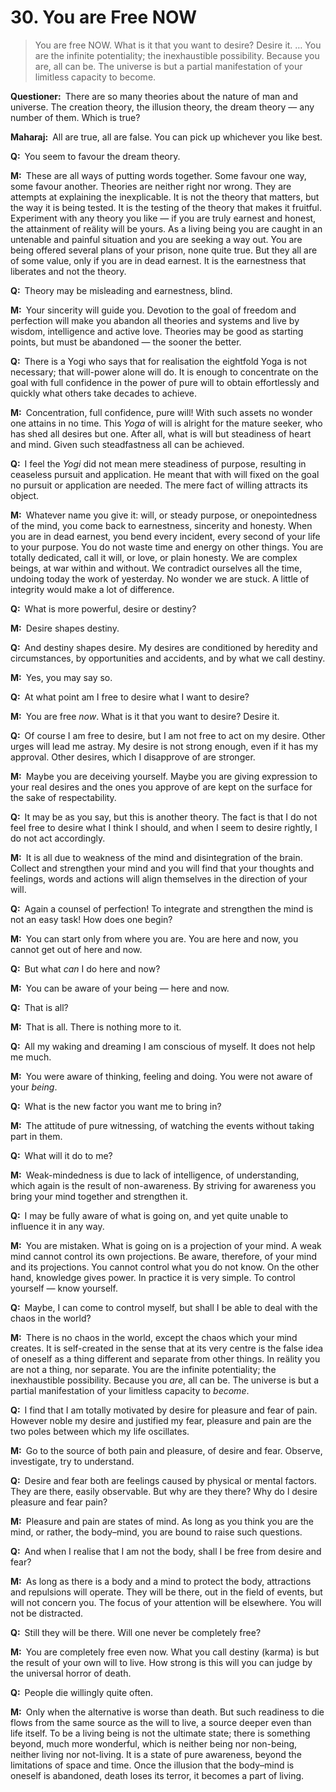 # 30. You are Free NOW

>You are free NOW. What is it that you want to desire? Desire it. … You are the infinite potentiality; the
inexhaustible possibility. Because you <span style=font-style:normal>are</span>, all can be. The universe is but a partial manifestation of your limitless capacity to <span style=font-style:normal>become</span>.

**Questioner:**&ensp;There are so many theories about the nature of man and universe. The creation theory, the illusion theory, the dream theory — any number of them. Which is true?

**Maharaj:**&ensp;All are true, all are false. You can pick up whichever you like best.

**Q:**&ensp;You seem to favour the dream theory.

**M:**&ensp;These are all ways of putting words together. Some favour one way, some favour another. Theories are neither right nor wrong. They are attempts at explaining the inexplicable. It is not the theory that matters, but the way it is being tested. It is the testing of the theory that makes it fruitful. Experiment with any theory you like — if you are truly earnest and honest, the attainment of reälity will be yours. As a living being you are caught in an untenable and painful situation and you are seeking a way out. You are being offered several plans of your prison, none quite true. But they all are of some value, only if you are in dead earnest. It is the earnestness that liberates and not the theory.

**Q:**&ensp;Theory may be misleading and earnestness, blind.

**M:**&ensp;Your sincerity will guide you. Devotion to the goal of freedom and perfection will make you abandon all theories and systems and live by wisdom, intelligence and active love. Theories may be good as starting points, but must be abandoned — the sooner the better.

**Q:**&ensp;There is a <span data-tippy-content="One who practices <em>yoga</em>.">Yogi</span> who says that for realisation the eightfold <span data-tippy-content="One of the six systems of the Hindu philosophy (from <em>yoj</em>, to yoke or join). <em>Yoga</em> teaches the means by which the individual spirit (<em>jivatma</em>) can be joined or united with the universal spirit (<em>Paramatma</em>).">Yoga</span> is not necessary; that will-power alone will do. It is enough to concentrate on the goal with full confidence in the power of pure will to obtain effortlessly and quickly what others take decades to achieve.

**M:**&ensp;Concentration, full confidence, pure will! With such assets no wonder one attains in no time. This *Yoga* of will is alright for the mature seeker, who has shed all desires but one. After all, what is will but steadiness of heart and mind. Given such steadfastness all can be achieved.

**Q:**&ensp;I feel the *Yogi* did not mean mere steadiness of purpose, resulting in ceaseless pursuit and application. He meant that with will fixed on the goal no pursuit or application are needed. The mere fact of willing attracts its object.

**M:**&ensp;Whatever name you give it: will, or steady purpose, or onepointedness of the mind, you come back to earnestness, sincerity and honesty. When you are in dead earnest, you bend every incident, every second of your life to your purpose. You do not waste time and energy on other things. You are totally dedicated, call it will, or love, or plain honesty. We are complex beings, at war within and without. We contradict ourselves all the time, undoing today the work of yesterday. No wonder we are stuck. A little of integrity would make a lot of difference.

**Q:**&ensp;What is more powerful, desire or destiny?

**M:**&ensp;Desire shapes destiny.

**Q:**&ensp;And destiny shapes desire. My desires are conditioned by heredity and circumstances, by opportunities and accidents, and by what we call destiny.

**M:**&ensp;Yes, you may say so.

**Q:**&ensp;At what point am I free to desire what I want to desire?

**M:**&ensp;You are free *now*. What is it that you want to desire? Desire it.

**Q:**&ensp;Of course I am free to desire, but I am not free to act on my desire. Other urges will lead me astray. My desire is not strong enough, even if it has my approval. Other desires, which I disapprove of are stronger.

**M:**&ensp;Maybe you are deceiving yourself. Maybe you are giving expression to your real desires and the ones you approve of are kept on the surface for the sake of respectability.

**Q:**&ensp;It may be as you say, but this is another theory. The fact is that I do not feel free to desire what I think I should, and when I seem to desire rightly, I do not act accordingly.

**M:**&ensp;It is all due to weakness of the mind and disintegration of the brain. Collect and strengthen your mind and you will find that your thoughts and feelings, words and actions will align themselves in the direction of your will.

**Q:**&ensp;Again a counsel of perfection! To integrate and strengthen the mind is not an easy task! How does one begin?

**M:**&ensp;You can start only from where you are. You are here and now, you cannot get out of here and now.

**Q:**&ensp;But what *can* I do here and now?

**M:**&ensp;You can be aware of your being — here and now.

**Q:**&ensp;That is all?

**M:**&ensp;That is all. There is nothing more to it.

**Q:**&ensp;All my waking and dreaming I am conscious of myself. It does not help me much.

**M:**&ensp;You were aware of thinking, feeling and doing. You were not aware of your *being*.

**Q:**&ensp;What is the new factor you want me to bring in?

**M:**&ensp;The attitude of pure witnessing, of watching the events without taking part in them.

**Q:**&ensp;What will it do to me?

**M:**&ensp;Weak-mindedness is due to lack of intelligence, of understanding, which again is the result of non-awareness. By striving for awareness you bring your mind together and strengthen it.

**Q:**&ensp;I may be fully aware of what is going on, and yet quite unable to influence it in any way.

**M:**&ensp;You are mistaken. What is going on is a projection of your mind. A weak mind cannot control its own projections. Be aware, therefore, of your mind and its projections. You cannot control what you do not know. On the other hand, knowledge gives power. In practice it is very simple. To control yourself — know yourself.

**Q:**&ensp;Maybe, I can come to control myself, but shall I be able to deal with the chaos in the world?

**M:**&ensp;There is no chaos in the world, except the chaos which your mind creates. It is self-created in the sense that at its very centre is the false idea of oneself as a thing different and separate from other things. In reälity you are not a thing, nor separate. You are the infinite potentiality; the inexhaustible possibility. Because you *are*, all can be. The universe is but a partial manifestation of your limitless capacity to *become*.

**Q:**&ensp;I find that I am totally motivated by desire for pleasure and fear of pain. However noble my desire and justified my fear, pleasure and pain are the two poles between which my life oscillates.

**M:**&ensp;Go to the source of both pain and pleasure, of desire and fear. Observe, investigate, try to understand.

**Q:**&ensp;Desire and fear both are feelings caused by physical or mental factors. They are there, easily observable. But why are they there? Why do l desire pleasure and fear pain?

**M:**&ensp;Pleasure and pain are states of mind. As long as you think you are the mind, or rather, the body–mind, you are bound to raise such questions.

**Q:**&ensp;And when I realise that I am not the body, shall I be free from desire and fear?

**M:**&ensp;As long as there is a body and a mind to protect the body, attractions and repulsions will operate. They will be there, out in the field of events, but will not concern you. The focus of your attention will be elsewhere. You will not be distracted.

**Q:**&ensp;Still they will be there. Will one never be completely free?

**M:**&ensp;You are completely free even now. What you call destiny (<span data-tippy-content="Action or “the fruits of action”. <em>Karma</em> is of three kinds: <em>sanchita</em> (accumulated from previous births), <em>prarabdha</em> (portion of the past <em>karma</em> to be worked out in the present life) and <em>agami</em> (the current <em>karma</em> the result of which will fructify in future).">karma</span>) is but the result of your own will to live. How strong is this will you can judge by the universal horror of death.

**Q:**&ensp;People die willingly quite often.

**M:**&ensp;Only when the alternative is worse than death. But such readiness to die flows from the same source as the will to live, a source deeper even than life itself. To be a living being is not the ultimate state; there is something beyond, much more wonderful, which is neither being nor non-being, neither living nor not-living. It is a state of pure awareness, beyond the limitations of space and time. Once the illusion that the body–mind is oneself is abandoned, death loses its terror, it becomes a part of living.

<script>
export default {
  props: ["slot-key"],
  mounted () {
    tippy("[data-tippy-content]", {allowHTML: true});
  }
}
</script>